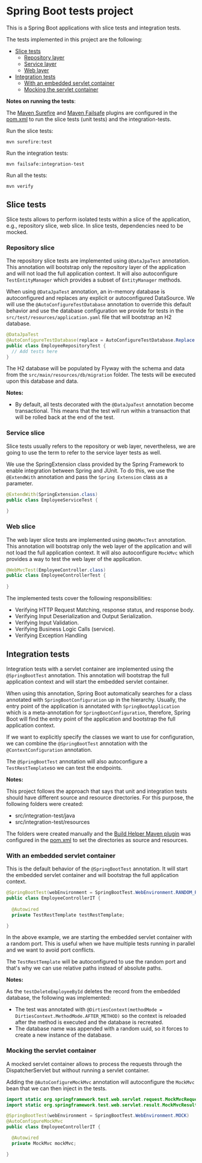 # Spring Boot tests project
This is a Spring Boot applications with slice tests and integration tests.

The tests implemented in this project are the following:

- [Slice tests](#slice-tests)
  - [Repository layer](#repository-layer)
  - [Service layer](#service-layer)
  - [Web layer](#web-layer)
- [Integration tests](#integration-tests)
  - [With an embedded servlet container](#with-an-embedded-servlet-container)
  - [Mocking the servlet container](#mocking-the-servlet-container)

**Notes on running the tests**:

The [Maven Surefire](https://maven.apache.org/surefire/maven-surefire-plugin/usage.html) and [Maven Failsafe](https://maven.apache.org/surefire/maven-failsafe-plugin/index.html) plugins are configured in the [pom.xml](pom.xml) to run the slice tests (unit tests) and the integration-tests.

Run the slice tests:
```shell
mvn surefire:test
```

Run the integration tests:
```shell
mvn failsafe:integration-test
```

Run all the tests:
```shell
mvn verify
```

## Slice tests

Slice tests allows to perform isolated tests within a slice of the application, e.g., repository slice, web slice. In slice tests, dependencies need to be mocked.

### Repository slice

The repository slice tests are implemented using `@DataJpaTest` annotation. This annotation will bootstrap only the repository layer of the application and will not load the full application context. It will also autoconfigure `TestEntityManager` which provides a subset of `EntityManager` methods.

When using `@DataJpaTest` annotation, an in-memory database is autoconfigured and replaces any explicit or autoconfigured DataSource.
We will use the `@AutoConfigureTestDatabase` annotation to override this default behavior and use the database configuration we provide for tests in the `src/test/resources/application.yaml` file that will bootstrap an H2 database.

```java
@DataJpaTest
@AutoConfigureTestDatabase(replace = AutoConfigureTestDatabase.Replace.NONE)
public class EmployeeRepositoryTest {
  // Add tests here
}
```

The H2 database will be populated by Flyway with the schema and data from the `src/main/resources/db/migration` folder. The tests will be executed upon this database and data.

**Notes:**
- By default, all tests decorated with the `@DataJpaTest` annotation become transactional. This means that the test will run within a transaction that will be rolled back at the end of the test.

### Service slice

Slice tests usually refers to the repository or web layer, nevertheless, we are going to use the term to refer to the service layer tests as well.

We use the SpringExtension class provided by the Spring Framework to enable integration between Spring and JUnit. To do this, we use the `@ExtendWith` annotation and pass the `Spring Extension` class as a parameter.

```java
@ExtendWith(SpringExtension.class)
public class EmployeeServiceTest {
    
}
```

### Web slice

The web layer slice tests are implemented using `@WebMvcTest` annotation. This annotation will bootstrap only the web layer of the application and will not load the full application context. It will also autoconfigure `MockMvc` which provides a way to test the web layer of the application.

```java
@WebMvcTest(EmployeeController.class)
public class EmployeeControllerTest {
    
}
```

The implemented tests cover the following responsibilities:
- Verifying HTTP Request Matching, response status, and response body.
- Verifying Input Deserialization and Output Serialization.
- Verifying Input Validation.
- Verifying Business Logic Calls (service).
- Verifying Exception Handling

## Integration tests

Integration tests with a servlet container are implemented using the `@SpringBootTest` annotation. This annotation will bootstrap the full application context and will start the embedded servlet container.

When using this annotation, Spring Boot automatically searches for a class annotated with `SpringBootConfiguration` up in the hierarchy. Usually, the entry point of the application is annotated with `SpringBootApplication` which is a meta-annotation for `SpringBootConfiguration`, therefore, Spring Boot will find the entry point of the application and bootstrap the full application context.

If we want to explicitly specify the classes we want to use for configuration, we can combine the `@SpringBootTest` annotation with the `@ContextConfiguration` annotation.

The `@SpringBootTest` annotation will also autoconfigure a `TestRestTemplate`so we can test the endpoints.

**Notes:**

This project follows the approach that says that unit and integration tests should have different source and resource directories. For this purpose, the following folders were created:

- src/integration-test/java
- src/integration-test/resources

The folders were created manually and the [Build Helper Maven plugin](https://www.mojohaus.org/build-helper-maven-plugin/) was configured in the [pom.xml](pom.xml) to set the directories as source and resources.

### With an embedded servlet container

This is the default behavior of the `@SpringBootTest` annotation. It will start the embedded servlet container and will bootstrap the full application context.

```java
@SpringBootTest(webEnvironment = SpringBootTest.WebEnvironment.RANDOM_PORT)
public class EmployeeControllerIT {
  
  @Autowired
  private TestRestTemplate testRestTemplate;

}
```

In the above example, we are starting the embedded servlet container with a random port. This is useful when we have multiple tests running in parallel and we want to avoid port conflicts.

The `TestRestTemplate` will be autoconfigured to use the random port and that's why we can use relative paths instead of absolute paths.

**Notes:**

As the `testDeleteEmployeeById` deletes the record from the embedded database, the following was implemented:
- The test was annotated with `@DirtiesContext(methodMode = DirtiesContext.MethodMode.AFTER_METHOD)` so the context is reloaded after the method is executed and the database is recreated.
- The database name was appended with a random uuid, so it forces to create a new instance of the database.

### Mocking the servlet container

A mocked servlet container allows to process the requests through the DispatcherServlet but without running a servlet container.

Adding the `@AutoConfigureMockMvc` annotation will autoconfigure the `MockMvc` bean that we can then inject in the tests.

```java
import static org.springframework.test.web.servlet.request.MockMvcRequestBuilders.*;
import static org.springframework.test.web.servlet.result.MockMvcResultMatchers.*;

@SpringBootTest(webEnvironment = SpringBootTest.WebEnvironment.MOCK)
@AutoConfigureMockMvc
public class EmployeeControllerIT {

  @Autowired
  private MockMvc mockMvc;

}
```
